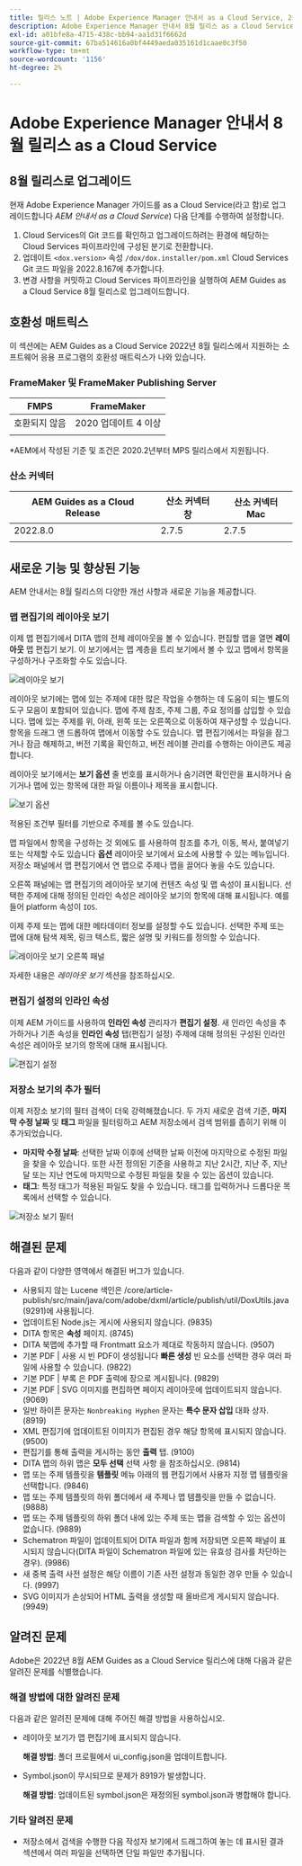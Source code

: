 ```yaml
---
title: 릴리스 노트 | Adobe Experience Manager 안내서 as a Cloud Service, 2022년 8월 릴리스
description: Adobe Experience Manager 안내서 8월 릴리스 as a Cloud Service
exl-id: a01bfe8a-4715-438c-bb94-aa1d31f6662d
source-git-commit: 67ba514616a0bf4449aeda035161d1caae0c3f50
workflow-type: tm+mt
source-wordcount: '1156'
ht-degree: 2%

---
```


# Adobe Experience Manager 안내서 8월 릴리스 as a Cloud Service

## 8월 릴리스로 업그레이드

현재 Adobe Experience Manager 가이드를 as a Cloud Service(라고 함)로 업그레이드합니다 *AEM 안내서 as a Cloud Service*) 다음 단계를 수행하여 설정합니다.
1. Cloud Services의 Git 코드를 확인하고 업그레이드하려는 환경에 해당하는 Cloud Services 파이프라인에 구성된 분기로 전환합니다.
1. 업데이트 `<dox.version>` 속성 `/dox/dox.installer/pom.xml` Cloud Services Git 코드 파일을 2022.8.167에 추가합니다.
1. 변경 사항을 커밋하고 Cloud Services 파이프라인을 실행하여 AEM Guides as a Cloud Service 8월 릴리스로 업그레이드합니다.

## 호환성 매트릭스

이 섹션에는 AEM Guides as a Cloud Service 2022년 8월 릴리스에서 지원하는 소프트웨어 응용 프로그램의 호환성 매트릭스가 나와 있습니다.

### FrameMaker 및 FrameMaker Publishing Server

| FMPS | FrameMaker |
| --- | --- |
| 호환되지 않음 | 2020 업데이트 4 이상 |
|  |  |

*AEM에서 작성된 기준 및 조건은 2020.2년부터 MPS 릴리스에서 지원됩니다.

### 산소 커넥터

| AEM Guides as a Cloud Release | 산소 커넥터 창 | 산소 커넥터 Mac |
| --- | --- | --- |
| 2022.8.0 | 2.7.5 | 2.7.5 |
|  |  |  |


## 새로운 기능 및 향상된 기능

AEM 안내서는 8월 릴리스의 다양한 개선 사항과 새로운 기능을 제공합니다.

### 맵 편집기의 레이아웃 보기

이제 맵 편집기에서 DITA 맵의 전체 레이아웃을 볼 수 있습니다. 편집할 맵을 열면 **레이아웃** 맵 편집기 보기. 이 보기에서는 맵 계층을 트리 보기에서 볼 수 있고 맵에서 항목을 구성하거나 구조화할 수도 있습니다.

![레이아웃 보기](assets/layout-view-map.png)

레이아웃 보기에는 맵에 있는 주제에 대한 많은 작업을 수행하는 데 도움이 되는 별도의 도구 모음이 포함되어 있습니다.
맵에 주제 참조, 주제 그룹, 주요 정의를 삽입할 수 있습니다. 맵에 있는 주제를 위, 아래, 왼쪽 또는 오른쪽으로 이동하여 재구성할 수 있습니다. 항목을 드래그 앤 드롭하여 맵에서 이동할 수도 있습니다. 맵 편집기에서는 파일을 잠그거나 잠금 해제하고, 버전 기록을 확인하고, 버전 레이블 관리를 수행하는 아이콘도 제공합니다.


레이아웃 보기에서는 **보기 옵션** 줄 번호를 표시하거나 숨기려면 확인란을 표시하거나 숨기거나 맵에 있는 항목에 대한 파일 이름이나 제목을 표시합니다.


![보기 옵션](assets/view-options.png)

적용된 조건부 필터를 기반으로 주제를 볼 수도 있습니다.

맵 파일에서 항목을 구성하는 것 외에도 를 사용하여 참조를 추가, 이동, 복사, 붙여넣기 또는 삭제할 수도 있습니다 **옵션** 레이아웃 보기에서 요소에 사용할 수 있는 메뉴입니다. 저장소 패널에서 맵 편집기에서 연 맵으로 주제나 맵을 끌어다 놓을 수도 있습니다.

오른쪽 패널에는 맵 편집기의 레이아웃 보기에 컨텐츠 속성 및 맵 속성이 표시됩니다. 선택한 주제에 대해 정의된 인라인 속성은 레이아웃 보기의 항목에 대해 표시됩니다. 예를 들어 platform 속성이 `IOS`.

이제 주제 또는 맵에 대한 메타데이터 정보를 설정할 수도 있습니다. 선택한 주제 또는 맵에 대해 탐색 제목, 링크 텍스트, 짧은 설명 및 키워드를 정의할 수 있습니다.

![레이아웃 보기 오른쪽 패널](assets/layout-inline-attributes.png)

자세한 내용은 *레이아웃 보기* 섹션을 참조하십시오.

### 편집기 설정의 인라인 속성

이제 AEM 가이드를 사용하여 **인라인 속성** 관리자가 **편집기 설정**. 새 인라인 속성을 추가하거나 기존 속성을 **인라인 속성** 탭(편집기 설정)
주제에 대해 정의된 구성된 인라인 속성은 레이아웃 보기의 항목에 대해 표시됩니다.

![편집기 설정](assets/editor-settings-inline-attributes.png)


### 저장소 보기의 추가 필터

이제 저장소 보기의 필터 검색이 더욱 강력해졌습니다. 두 가지 새로운 검색 기준, **마지막 수정 날짜** 및 **태그** 파일을 필터링하고 AEM 저장소에서 검색 범위를 좁히기 위해 이 추가되었습니다.
* **마지막 수정 날짜**: 선택한 날짜 이후에 선택한 날짜 이전에 마지막으로 수정된 파일을 찾을 수 있습니다. 또한 사전 정의된 기준을 사용하고 지난 2시간, 지난 주, 지난 달 또는 지난 연도에 마지막으로 수정된 파일을 찾을 수 있는 옵션이 있습니다.
* **태그**: 특정 태그가 적용된 파일도 찾을 수 있습니다. 태그를 입력하거나 드롭다운 목록에서 선택할 수 있습니다.

![저장소 보기 필터](assets/repo-filter-search.png)


## 해결된 문제

다음과 같이 다양한 영역에서 해결된 버그가 있습니다.

* 사용되지 않는 Lucene 색인은 /core/article-publish/src/main/java/com/adobe/dxml/article/publish/util/DoxUtils.java (9291)에 사용됩니다.
* 업데이트된 Node.js는 게시에 사용되지 않습니다. (9835)
* DITA 항목은 **속성** 페이지. (8745)
* DITA 북맵에 추가할 때 Frontmatt 요소가 제대로 작동하지 않습니다. (9507)
* 기본 PDF | 사용 시 빈 PDF이 생성됩니다 **빠른 생성** 빈 요소를 선택한 경우 여러 파일에 사용할 수 있습니다. (9822)
* 기본 PDF | 부록 은 PDF 출력에 장으로 게시됩니다. (9829)
* 기본 PDF | SVG 이미지를 편집하면 페이지 레이아웃에 업데이트되지 않습니다. (9069)
* 일반 하이픈 문자는 `Nonbreaking Hyphen` 문자는 **특수 문자 삽입** 대화 상자. (8919)
* XML 편집기에 업데이트된 이미지가 편집된 경우 해당 항목에 표시되지 않습니다. (9500)
* 편집기를 통해 출력을 게시하는 동안 **출력** 탭. (9100)
* DITA 맵의 하위 맵은 **모두 선택** 선택 사항 을 참조하십시오. (9814)
* 맵 또는 주제 템플릿을 **템플릿** 메뉴 아래의 웹 편집기에서 사용자 지정 맵 템플릿을 선택합니다. (9846)
* 맵 또는 주제 템플릿의 하위 폴더에서 새 주제나 맵 템플릿을 만들 수 없습니다. (9888)
* 맵 또는 주제 템플릿의 하위 폴더 내에 있는 주제 또는 맵을 검색할 수 있는 옵션이 없습니다. (9889)
* Schematron 파일이 업데이트되어 DITA 파일과 함께 저장되면 오른쪽 패널이 표시되지 않습니다(DITA 파일이 Schematron 파일에 있는 유효성 검사를 차단하는 경우). (9986)
* 새 중복 출력 사전 설정은 해당 이름이 기존 사전 설정과 동일한 경우 만들 수 있습니다. (9997)
* SVG 이미지가 손상되어 HTML 출력을 생성할 때 올바르게 게시되지 않습니다. (9949)


## 알려진 문제

Adobe은 2022년 8월 AEM Guides as a Cloud Service 릴리스에 대해 다음과 같은 알려진 문제를 식별했습니다.

### 해결 방법에 대한 알려진 문제

다음과 같은 알려진 문제에 대해 주어진 해결 방법을 사용하십시오.

* 레이아웃 보기가 맵 편집기에 표시되지 않습니다.

   **해결 방법**: 폴더 프로필에서 ui_config.json을 업데이트합니다.

* Symbol.json이 무시되므로 문제가 8919가 발생합니다.

   **해결 방법**: 업데이트된 symbol.json은 재정의된 symbol.json과 병합해야 합니다.

### 기타 알려진 문제

* 저장소에서 검색을 수행한 다음 작성자 보기에서 드래그하여 놓는 데 표시된 결과 섹션에서 여러 파일을 선택하면 단일 파일만 추가됩니다.
